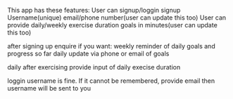 This app has these features:
User can signup/loggin
signup
Username(unique)
email/phone number(user can update this too)
User can provide  daily/weekly exercise duration goals in minutes(user can update this too)

after signing up
enquire if you want:
weekly reminder of daily goals and progress so far
daily update via phone or email of goals

daily after exercising provide input of daily execise duration

loggin
username is fine. If it cannot be remembered, provide email then username will be sent to you

